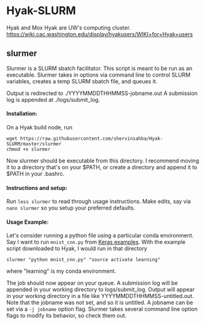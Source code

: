 # Hyak-SLURM

Hyak and Mox Hyak are UW's computing cluster.
https://wiki.cac.washington.edu/display/hyakusers/WIKI+for+Hyak+users


## slurmer

Slurmer is a SLURM sbatch facilitator. This script is meant to be run as an executable. Slurmer
takes in options via command line to control SLURM variables, creates a temp SLURM 
sbatch file, and queues it.

Output is redirected to ./YYYYMMDDTHHMMSS-jobname.out
A submission log is appended at ./logs/submit_log.

#### Installation:
On a Hyak build node, run

```
wget https://raw.githubusercontent.com/shervinsahba/Hyak-SLURM/master/slurmer
chmod +x slurmer
```

Now slurmer should be executable from this directory. 
I recommend moving it to a directory that's on your $PATH, 
or create a directory and append it to $PATH in your .bashrc.

#### Instructions and setup:
Run `less slurmer` to read through usage instructions.
Make edits, say via `nano slurmer` so you setup your preferred defaults.


#### Usage Example:
Let's consider running a python file using a particular conda environment.
Say I want to run `mnist_cnn.py` from [Keras examples](https://github.com/keras-team/keras/tree/master/examples). 
With the example script downloaded to Hyak, I would run in that directory

```
slurmer "python mnist_cnn.py" "source activate learning"
```

where "learning" is my conda environment. 

The job should now appear on your queue. 
A submission log will be appended in your working directory to logs/submit_log.
Output will appear in your working directory in a file like YYYYMMDDTHHMMSS-untitled.out. Note that the jobname was not set, and so it is untitled. A jobname can be set via a `-j jobname` option flag. Slurmer takes several command line option flags to modify its behavior, so check them out.
